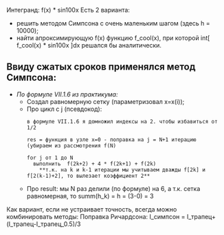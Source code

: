 Интегранд: f(x) * sin100x
Есть 2 варианта: 
- решить методом Симпсона с очень маленьким шагом (здесь h = 10000);
- найти апроксимирующую f(x) функцию f_cool(x), при которой int[ f_cool(x) * sin100x ]dx решался бы аналитически.

## Ввиду сжатых сроков применялся метод Симпсона:
* *По формуле VII.1.6 из практикума:*
  - Создал равномерную сетку (параметризовал x=x(i));
  - Про цикл с j (псевдокод): 
    ```
    в формуле VII.1.6 я домножил индексы на 2. чтобы избавиться от 1/2
    
    res = функция в узле x=0 - поправка на j = N+1 итерацию (убираем из рассмотрения f(N)
    
    for j от 1 до N
      выполнить  f(2k+2) + 4 * f(2k+1) + f(2k)
        **т.к. на k и k-1 итерации мы учитываем дважды f[2k] и f[2(k-1)+2], то вылезает коэффициент 2**
    ```
  - Про result: мы N раз делили (по формуле) на 6, а т.к. сетка равномерная, то summ(h_k) = h = (3-0) = 3

Как вариант, если не устраивает точность, всегда можно комбинировать методы:
Поправка Ричардсона: I_симпсон = I_трапец+(I_трапец-I_трапец_0.5)/3
